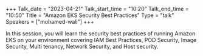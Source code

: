 +++
Talk_date = "2023-04-21"
Talk_start_time = "10:20"
Talk_end_time = "10:50"
Title = "Amazon EKS Security Best Practices"
Type = "talk"
Speakers = ["mohamed-wali"]
+++

In this session, you will learn the security best practices of running Amazon EKS on your environment covering IAM Best Practices, POD Security, Image Security, Multi tenancy, Network Security, and Host security.